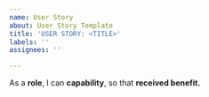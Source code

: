 ```yaml
---
name: User Story
about: User Story Template
title: 'USER STORY: <TITLE>'
labels: ''
assignees: ''

---
```


As a **role**, I can **capability**, so that **received benefit.**

